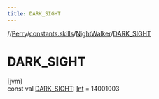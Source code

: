 ```yaml
---
title: DARK_SIGHT
---
```

//[Perry](../../../index.html)/[constants.skills](../index.html)/[NightWalker](index.html)/[DARK_SIGHT](-d-a-r-k_-s-i-g-h-t.html)



# DARK_SIGHT



[jvm]\
const val [DARK_SIGHT](-d-a-r-k_-s-i-g-h-t.html): [Int](https://kotlinlang.org/api/latest/jvm/stdlib/kotlin/-int/index.html) = 14001003





